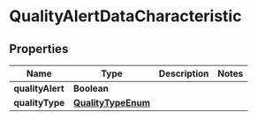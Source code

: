 
# QualityAlertDataCharacteristic

## Properties
Name | Type | Description | Notes
------------ | ------------- | ------------- | -------------
**qualityAlert** | **Boolean** |  | 
**qualityType** | [**QualityTypeEnum**](QualityTypeEnum.md) |  | 




